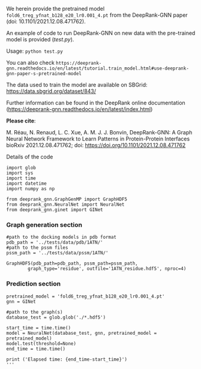 We herein provide the pretrained model `fold6_treg_yfnat_b128_e20_lr0.001_4.pt` from the DeepRank-GNN paper (doi: 10.1101/2021.12.08.471762).

An example of code to run DeepRank-GNN on new data with the pre-trained model is provided (*test.py*).

Usage: 
`python test.py `

You can also check `https://deeprank-gnn.readthedocs.io/en/latest/tutorial.train_model.html#use-deeprank-gnn-paper-s-pretrained-model`

The data used to train the model are available on SBGrid:  https://data.sbgrid.org/dataset/843/ 

Further information can be found in the DeepRank online documentation (https://deeprank-gnn.readthedocs.io/en/latest/index.html)

**Please cite**:

M. Réau, N. Renaud, L. C. Xue, A. M. J. J. Bonvin, DeepRank-GNN: A Graph Neural Network Framework to Learn Patterns in Protein-Protein Interfaces
bioRxiv 2021.12.08.471762; doi: https://doi.org/10.1101/2021.12.08.471762

Details of the code

```
import glob 
import sys 
import time
import datetime 
import numpy as np

from deeprank_gnn.GraphGenMP import GraphHDF5
from deeprank_gnn.NeuralNet import NeuralNet
from deeprank_gnn.ginet import GINet
```
### Graph generation section
```
#path to the docking models in pdb format
pdb_path = '../tests/data/pdb/1ATN/' 
#path to the pssm files
pssm_path = '../tests/data/pssm/1ATN/'

GraphHDF5(pdb_path=pdb_path, pssm_path=pssm_path,
        graph_type='residue', outfile='1ATN_residue.hdf5', nproc=4)
```

### Prediction section
```
pretrained_model = 'fold6_treg_yfnat_b128_e20_lr0.001_4.pt'
gnn = GINet

#path to the graph(s)
database_test = glob.glob('./*.hdf5')

start_time = time.time()
model = NeuralNet(database_test, gnn, pretrained_model = pretrained_model)    
model.test(threshold=None)
end_time = time.time()

print ('Elapsed time: {end_time-start_time}')
'''
